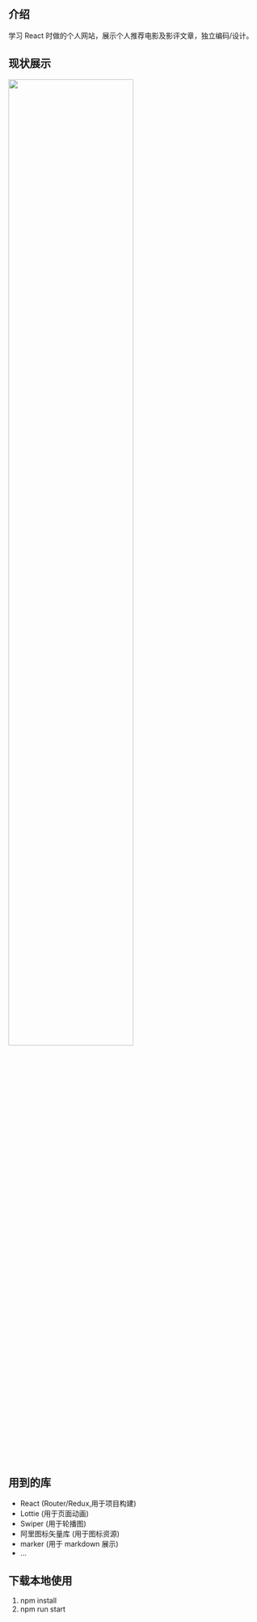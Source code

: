 ## 介绍

学习 React 时做的个人网站，展示个人推荐电影及影评文章，独立编码/设计。

## 现状展示

<img src="./src/images/readme.png" width="70%" />

## 用到的库

- React (Router/Redux,用于项目构建)
- Lottie (用于页面动画)
- Swiper (用于轮播图)
- 阿里图标矢量库 (用于图标资源)
- marker (用于 markdown 展示)
- ...

## 下载本地使用

1. npm install
2. npm run start
